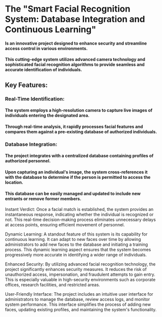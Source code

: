 # The "Smart Facial Recognition System: Database Integration and Continuous Learning" 
#### Is an innovative project designed to enhance security and streamline access control in various environments. 
#### This cutting-edge system utilizes advanced camera technology and sophisticated facial recognition algorithms to provide seamless and accurate identification of individuals.

## Key Features:

### Real-Time Identification: 
#### The system employs a high-resolution camera to capture live images of individuals entering the designated area.
#### Through real-time analysis, it rapidly processes facial features and compares them against a pre-existing database of authorized individuals.

### Database Integration:
#### The project integrates with a centralized database containing profiles of authorized personnel. 
#### Upon capturing an individual's image, the system cross-references it with the database to determine if the person is permitted to access the location. 
#### This database can be easily managed and updated to include new entrants or remove former members.

Instant Verdict: Once a facial match is established, the system provides an instantaneous response, indicating whether the individual is recognized or not. This real-time decision-making process eliminates unnecessary delays at access points, ensuring efficient movement of personnel.

Dynamic Learning: A standout feature of this system is its capability for continuous learning. It can adapt to new faces over time by allowing administrators to add new faces to the database and initiating a training process. This dynamic learning aspect ensures that the system becomes progressively more accurate in identifying a wider range of individuals.

Enhanced Security: By utilizing advanced facial recognition technology, the project significantly enhances security measures. It reduces the risk of unauthorized access, impersonation, and fraudulent attempts to gain entry. This is especially valuable in high-security environments such as corporate offices, research facilities, and restricted areas.

User-Friendly Interface: The project includes an intuitive user interface for administrators to manage the database, review access logs, and monitor system performance. This interface simplifies the process of adding new faces, updating existing profiles, and maintaining the system's functionality.
